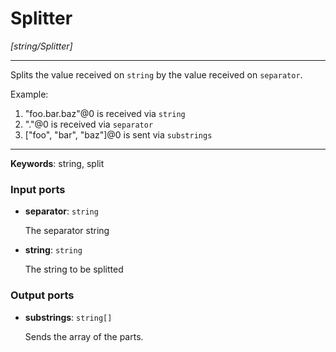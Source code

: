 # Splitter

_[string/Splitter]_

---

Splits the  value received on `string` by the value received on `separator`.  
  
Example:  
  
1. "foo.bar.baz"@0 is received via `string`  
2. "."@0 is received via `separator`  
3. ["foo", "bar", "baz"]@0 is sent via `substrings`  

---

__Keywords__: string, split

### Input ports

* __separator__: ` string `

    The separator string  


* __string__: ` string `

    The string to be splitted  

### Output ports

* __substrings__: ` string[] `

    Sends the array of the parts.  

